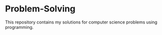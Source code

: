 # Problem-Solving
This repository contains my solutions for computer science problems using programming.
